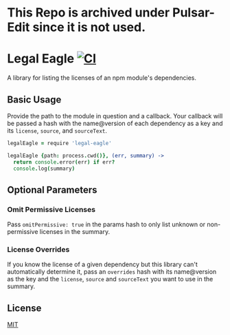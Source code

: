# This Repo is archived under Pulsar-Edit since it is not used.

# Legal Eagle [![CI](https://github.com/atom/legal-eagle/actions/workflows/ci.yml/badge.svg)](https://github.com/atom/legal-eagle/actions/workflows/ci.yml)

A library for listing the licenses of an npm module's dependencies.

## Basic Usage

Provide the path to the module in question and a callback. Your callback will
be passed a hash with the name@version of each dependency as a key and its
`license`, `source`, and `sourceText`.

```coffee
legalEagle = require 'legal-eagle'

legalEagle {path: process.cwd()}, (err, summary) ->
  return console.error(err) if err?
  console.log(summary)
```

## Optional Parameters

### Omit Permissive Licenses

Pass `omitPermissive: true` in the params hash to only list unknown or
non-permissive licenses in the summary.

### License Overrides

If you know the license of a given dependency but this library can't
automatically determine it, pass an `overrides` hash with its name@version as
the key and the `license`, `source` and `sourceText` you want to use in the
summary.

## License

[MIT](LICENSE.md)
